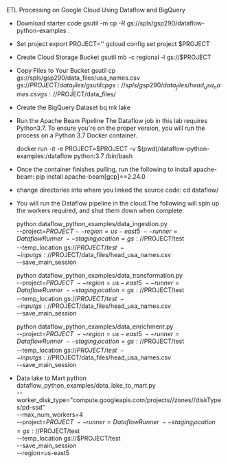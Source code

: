 ETL Processing on Google Cloud Using Dataflow and BigQuery

- Download starter code
    gsutil -m cp -R gs://spls/gsp290/dataflow-python-examples .

- Set project
    export PROJECT=''
    gcloud config set project $PROJECT

- Create Cloud Storage Bucket
    gsutil mb -c regional -l   gs://$PROJECT


- Copy Files to Your Bucket
    gsutil cp gs://spls/gsp290/data_files/usa_names.csv gs://$PROJECT/data_files/
    gsutil cp gs://spls/gsp290/data_files/head_usa_names.csv gs://$PROJECT/data_files/ 


- Create the BigQuery Dataset
    bq mk lake


- Run the Apache Beam Pipeline
    The Dataflow job in this lab requires Python3.7. To ensure you're on the proper version, you will run the process on a Python 3.7 Docker container.

    docker run -it -e PROJECT=$PROJECT -v $(pwd)/dataflow-python-examples:/dataflow python:3.7 /bin/bash


- Once the container finishes pulling, run the following to install apache-beam:
    pip install apache-beam[gcp]==2.24.0

- change directories into where you linked the source code:
    cd dataflow/


- You will run the Dataflow pipeline in the cloud.The following will spin up the workers required, and shut them down when complete:

    python dataflow_python_examples/data_ingestion.py \
                --project=$PROJECT --region=us-east5 \
                --runner=DataflowRunner \
                --staging_location=gs://$PROJECT/test \
                --temp_location gs://$PROJECT/test \
                --input gs://$PROJECT/data_files/head_usa_names.csv \
                --save_main_session




    python dataflow_python_examples/data_transformation.py \
                --project=$PROJECT \
                --region=us-east5 \
                --runner=DataflowRunner \
                --staging_location=gs://$PROJECT/test \
                --temp_location gs://$PROJECT/test \
                --input gs://$PROJECT/data_files/head_usa_names.csv \
                --save_main_session



    python dataflow_python_examples/data_enrichment.py \
                --project=$PROJECT \
                --region=us-east5 \
                --runner=DataflowRunner \
                --staging_location=gs://$PROJECT/test \
                --temp_location gs://$PROJECT/test \
                --input gs://$PROJECT/data_files/head_usa_names.csv \
                --save_main_session



- Data lake to Mart
     python dataflow_python_examples/data_lake_to_mart.py \
                --worker_disk_type="compute.googleapis.com/projects//zones//diskTypes/pd-ssd" \
                --max_num_workers=4 \
                --project=$PROJECT \
                --runner=DataflowRunner \
                --staging_location=gs://$PROJECT/test \
                --temp_location gs://$PROJECT/test \
                --save_main_session \
                --region=us-east5